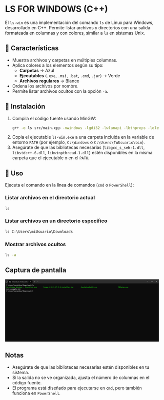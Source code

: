 # LS FOR WINDOWS (C++)
El `ls-win` es una implementación del comando `ls` de Linux para Windows, desarrollado en C++.
Permite listar archivos y directorios con una salida formateada en columnas y con colores, similar a `ls` en sistemas Unix.

## 🧪 Características
- Muestra archivos y carpetas en múltiples columnas.
- Aplica colores a los elementos según su tipo:
  - **Carpetas** → Azul
  - **Ejecutables** (`.exe`, `.msi`, `.bat`, `.cmd`, `.jar`) → Verde
  - **Archivos regulares** → Blanco
- Ordena los archivos por nombre.
- Permite listar archivos ocultos con la opción `-a`.

## 🔧 Instalación
1. Compila el código fuente usando MinGW:
   ```sh
   g++ -o ls src/main.cpp -mwindows -lgdi32 -lwlanapi -lbthprops -lole32 -lgdiplus
   ```
2. Copia el ejecutable `ls-win.exe` a una carpeta incluida en la variable de entorno `PATH` (por ejemplo, `C:\Windows` o `C:\Users\TuUsuario\bin`).
3. Asegúrate de que las bibliotecas necesarias (`libgcc_s_seh-1.dll`, `libstdc++-6.dll`, `libwinpthread-1.dll`) estén disponibles en la misma carpeta que el ejecutable o en el `PATH`.

## 👤 Uso
Ejecuta el comando en la línea de comandos (`cmd` o `PowerShell`):

### Listar archivos en el directorio actual
```cmd
ls
```

### Listar archivos en un directorio específico
```cmd
ls C:\Users\miUsuario\Downloads
```

### Mostrar archivos ocultos
```cmd
ls -a
```

## Captura de pantalla
![Screenshot](https://raw.githubusercontent.com/RonaldZav/ls-win/refs/heads/main/demo.png)

## Notas
- Asegúrate de que las bibliotecas necesarias estén disponibles en tu sistema.
- Si la salida no se ve organizada, ajusta el número de columnas en el código fuente.
- El programa está diseñado para ejecutarse en `cmd`, pero también funciona en `PowerShell`.
